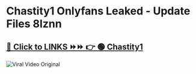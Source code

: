 
 # Chastity1 Onlyfans Leaked - Update Files 8lznn

## <h2><a href="https://clipsfans.com/Chastity1&ref=git">🔗 Click to LINKS ⏩⏩ 👉 🟢 Chastity1 </a></h2>

<a href="https://clipsfans.com/Chastity1&ref=git" rel="nofollow" data-target="animated-image.originalLink"><img src="https://i.ibb.co.com/xMMVF88/686577567.gif" alt="Viral Video Original" style="max-width: 100%; display: inline-block;" data-target="animated-image.originalImage"></a>

